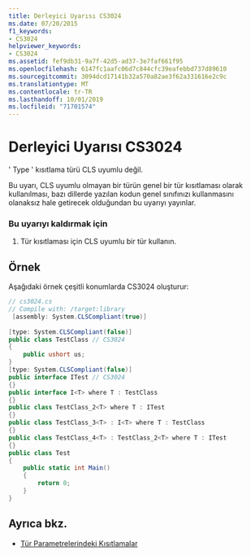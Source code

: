 ```yaml
---
title: Derleyici Uyarısı CS3024
ms.date: 07/20/2015
f1_keywords:
- CS3024
helpviewer_keywords:
- CS3024
ms.assetid: fef9db31-9a7f-42d5-ad37-3e7faf661f95
ms.openlocfilehash: 6147fc1aafc06d7c844cfc39eafebbd737d89610
ms.sourcegitcommit: 3094dcd17141b32a570a82ae3f62a331616e2c9c
ms.translationtype: MT
ms.contentlocale: tr-TR
ms.lasthandoff: 10/01/2019
ms.locfileid: "71701574"
---
```

# <a name="compiler-warning-cs3024"></a>Derleyici Uyarısı CS3024
' Type ' kısıtlama türü CLS uyumlu değil.  
  
 Bu uyarı, CLS uyumlu olmayan bir türün genel bir tür kısıtlaması olarak kullanılması, bazı dillerde yazılan kodun genel sınıfınızı kullanmasını olanaksız hale getirecek olduğundan bu uyarıyı yayınlar.  
  
### <a name="to-eliminate-this-warning"></a>Bu uyarıyı kaldırmak için  
  
1. Tür kısıtlaması için CLS uyumlu bir tür kullanın.  
  
## <a name="example"></a>Örnek  
 Aşağıdaki örnek çeşitli konumlarda CS3024 oluşturur:  
  
```csharp  
// cs3024.cs  
// Compile with: /target:library  
 [assembly: System.CLSCompliant(true)]  
  
[type: System.CLSCompliant(false)]  
public class TestClass // CS3024  
{  
    public ushort us;  
}  
[type: System.CLSCompliant(false)]  
public interface ITest // CS3024  
{}  
public interface I<T> where T : TestClass  
{}  
public class TestClass_2<T> where T : ITest  
{}  
public class TestClass_3<T> : I<T> where T : TestClass  
{}  
public class TestClass_4<T> : TestClass_2<T> where T : ITest  
{}  
public class Test  
{  
    public static int Main()  
    {  
        return 0;  
    }  
}  
```  
  
## <a name="see-also"></a>Ayrıca bkz.

- [Tür Parametrelerindeki Kısıtlamalar](../programming-guide/generics/constraints-on-type-parameters.md)
